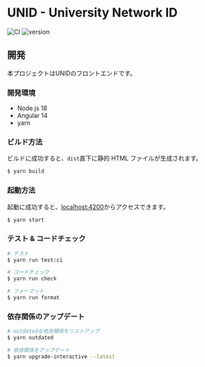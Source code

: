 # UNID - University Network ID

![CI](https://github.com/averak/unid/workflows/CI/badge.svg)
![version](https://img.shields.io/badge/version-1.0.0__SNAPSHOT-yellow.svg)

## 開発

本プロジェクトはUNIDのフロントエンドです。

### 開発環境

- Node.js 18
- Angular 14
- yarn

### ビルド方法

ビルドに成功すると、`dist`直下に静的 HTML ファイルが生成されます。

```sh
$ yarn build
```

### 起動方法

起動に成功すると、[localhost:4200](http://localhost:4200)からアクセスできます。

```sh
$ yarn start
```

### テスト & コードチェック

```sh
# テスト
$ yarn run test:ci

# コードチェック
$ yarn run check

# フォーマット
$ yarn run format
```

### 依存関係のアップデート

```sh
# outdatedな依存関係をリストアップ
$ yarn outdated

# 依存関係をアップデート
$ yarn upgrade-interactive --latest
```
